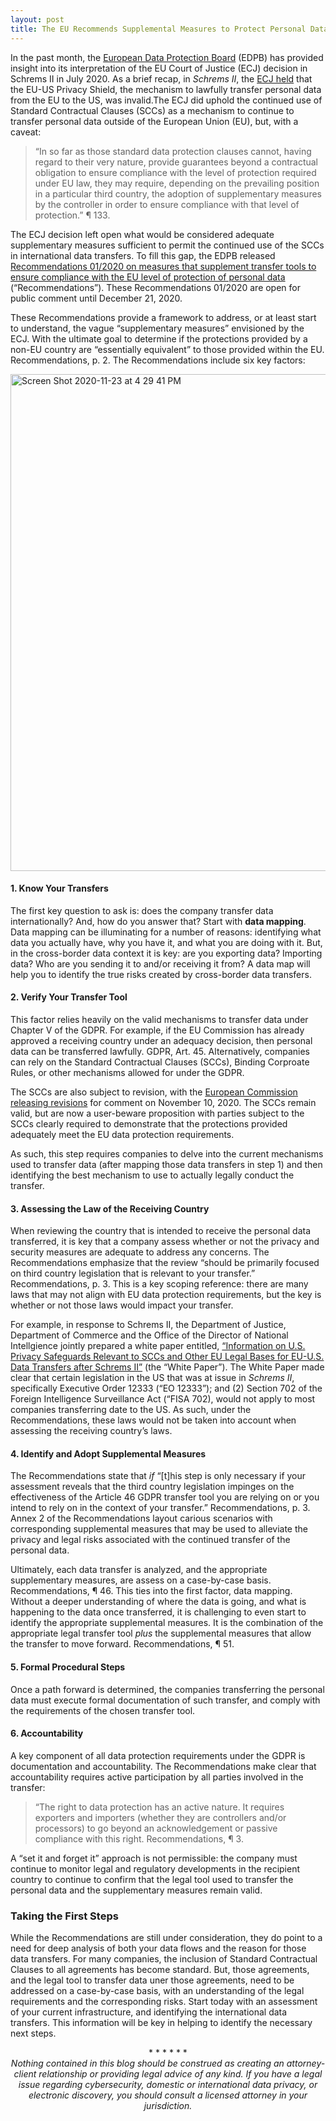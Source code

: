 ```yaml
---
layout: post
title: The EU Recommends Supplemental Measures to Protect Personal Data in Cross-Border Data Transfers
---
```


In the past month, the [European Data Protection Board](https://edpb.europa.eu/) (EDPB) has provided insight into its interpretation of the EU Court of Justice (ECJ) decision in Schrems II in July 2020. As a brief recap, in <em>Schrems II</em>, the [ECJ held](http://curia.europa.eu/juris/document/document.jsf?text=&docid=228677&pageIndex=0&doclang=en) that the EU-US Privacy Shield, the mechanism to lawfully transfer personal data from the EU to the US, was invalid.The ECJ did uphold the continued use of Standard Contractual Clauses (SCCs) as a mechanism to continue to transfer personal data outside of the European Union (EU), but, with a caveat: 

> “In so far as those standard data protection clauses cannot, having regard to their very nature, provide guarantees beyond a contractual obligation to ensure compliance with the level of protection required under EU law, they may require, depending on the prevailing position in a particular third country, the adoption of supplementary measures by the controller in order to ensure compliance with that level of protection.” ¶ 133.

The ECJ decision left open what would be considered adequate supplementary measures sufficient to permit the continued use of the SCCs in international data transfers. To fill this gap, the EDPB released [Recommendations 01/2020 on measures that supplement transfer tools to ensure compliance with the EU level of protection of personal data](https://edpb.europa.eu/our-work-tools/public-consultations-art-704/2020/recommendations-012020-measures-supplement-transfer_en) (“Recommendations”). These Recommendations 01/2020 are open for public comment until December 21, 2020.

These Recommendations provide a framework to address, or at least start to understand, the vague “supplementary measures” envisioned by the ECJ. With the ultimate goal to determine if the protections provided by a non-EU country are “essentially equivalent” to those provided within the EU. Recommendations, p. 2. The Recommendations include six key factors:

<img width="795" alt="Screen Shot 2020-11-23 at 4 29 41 PM" src="https://user-images.githubusercontent.com/56164294/100550221-82e3d180-3246-11eb-976c-0cf65041bb0f.png">

#### 1. Know Your Transfers
The first key question to ask is: does the company transfer data internationally? And, how do you answer that? Start with <b>data mapping</b>. Data mapping can be illuminating for a number of reasons: identifying  what data you actually have, why you have it, and what you are doing with it. But, in the cross-border data context it is key: are you exporting data? Importing data? Who are you sending it to and/or receiving it from? A data map will help you to identify the true risks created by cross-border data transfers. 

#### 2. Verify Your Transfer Tool
This factor relies heavily on the valid mechanisms to transfer data under Chapter V of the GDPR. For example, if the EU Commission has already approved a receiving country under an adequacy decision, then personal data can be transferred lawfully. GDPR, Art. 45. Alternatively, companies can rely on the Standard Contractual Clauses (SCCs), Binding Corproate Rules, or other mechanisms allowed for under the GDPR. 

The SCCs are also subject to revision, with the [European Commission releasing revisions](https://ec.europa.eu/info/law/better-regulation/have-your-say/initiatives/12741-Commission-Implementing-Decision-on-standard-contractual-clauses-for-the-transfer-of-personal-data-to-third-countries) for comment on November 10, 2020. The SCCs remain valid, but are now a user-beware proposition with parties subject to the SCCs clearly required to demonstrate that the protections provided adequately meet the EU data protection requirements. 

As such, this step requires companies to delve into the current mechanisms used to transfer data (after mapping those data transfers in step 1) and then identifying the best mechanism to use to actually legally conduct the transfer. 

#### 3. Assessing the Law of the Receiving Country
When reviewing the country that is intended to receive the personal data transferred, it is key that a company assess whether or not the privacy and security measures are adequate to address any concerns. The Recommendations emphasize that the review “should be primarily focused on third country legislation that is relevant to your transfer.” Recommendations, p. 3. This is a key scoping reference: there are many laws that may not align with EU data protection requirements, but the key is whether or not those laws would impact your transfer. 

For example, in response to Schrems II, the Department of Justice, Department of Commerce and the Office of the Director of National Intellgience jointly prepared a white paper entitled, [“Information on U.S. Privacy Safeguards Relevant to SCCs and Other EU Legal Bases for EU-U.S. Data Transfers after Schrems II”](https://www.commerce.gov/sites/default/files/2020-09/SCCsWhitePaperFORMATTEDFINAL508COMPLIANT.PDF) (the “White Paper”). The White Paper made clear that certain legislation in the US that was at issue in <em>Schrems II</em>, specifically Executive Order 12333 (“EO 12333”); and (2) Section 702 of the Foreign Intelligence Surveillance Act (“FISA 702), would not apply to most companies transferring date to the US. As such, under the Recommendations, these laws would not be taken into account when assessing the receiving country’s laws. 

#### 4. Identify and Adopt Supplemental Measures
The Recommendations state that <em>if</em> “[t]his step is only necessary if your assessment reveals that the third country legislation impinges on the effectiveness of the Article 46 GDPR transfer tool you are relying on or you intend to rely on in the context of your transfer.” Recommendations, p. 3. Annex 2 of the Recommendations layout carious scenarios with corresponding supplemental measures that may be used to alleviate the privacy and legal risks associated with the continued transfer of the personal data. 

Ultimately, each data transfer is analyzed, and the appropriate supplementary measures, are assess on a case-by-case basis. Recommendations, ¶ 46. This ties into the first factor, data mapping. Without a deeper understanding of where the data is going, and what is happening to the data once transferred, it is challenging to even start to identify the appropriate supplemental measures. It is the combination of the appropriate legal transfer tool <em>plus</em> the supplemental measures that allow the transfer to move forward. Recommendations, ¶ 51.

#### 5. Formal Procedural Steps
Once a path forward is determined, the companies transferring the personal data must execute formal documentation of such transfer, and comply with the requirements of the chosen transfer tool.

#### 6. Accountability
A key component of all data protection requirements under the GDPR is documentation and accountability. The Recommendations make clear that accountability requires active participation by all parties involved in the transfer:

> “The right to data protection has an active nature. It requires exporters and importers (whether they are controllers and/or processors) to go beyond an acknowledgement or passive compliance with this right. Recommendations, ¶ 3.

A “set it and forget it” approach is not permissible: the company must continue to monitor legal and regulatory developments in the recipient country to continue to confirm that the legal tool used to transfer the personal data and the supplementary measures remain valid. 

### Taking the First Steps
While the Recommendations are still under consideration, they do point to a need for deep analysis of both your data flows and the reason for those data transfers. For many companies, the inclusion of Standard Contractual Clauses to all agreements has become standard. But, those agreements, and the legal tool to transfer data uner those agreements, need to be addressed on a case-by-case basis, with an understanding of the legal requirements and the corresponding risks. Start today with an assessment of your current infrastructure, and identifying the international data transfers. This information will be key in helping to identify the necessary next steps. 

 
<div align="center">* * * * * *

<div align="center"><em>Nothing contained in this blog should be construed as creating an attorney-client relationship or providing legal advice of any kind. If you have a legal issue regarding cybersecurity, domestic or international data privacy, or electronic discovery, you should consult a licensed attorney in your jurisdiction.</em>
 
